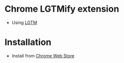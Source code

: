 # Chrome LGTMify extension

- Using [LGTM](http://lgtm.herokuapp.com/)

# Installation

- Install from [Chrome Web Store](https://chrome.google.com/webstore/detail/lgtmify/nbbfoappojcjaihpopkiekdleojmmffe)
